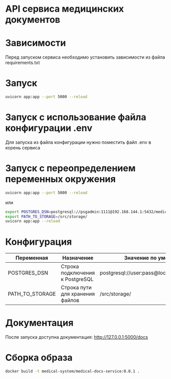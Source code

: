 # API сервиса медицинских документов

# Зависимости

Перед запуском сервиса необходимо установить зависимости из файла requirements.txt

# Запуск

```bash
uvicorn app:app --port 5000 --reload
```

# Запуск с использование файла конфигурации .env

Для запуска из файла конфигурации нужно поместить файл .env в корень сервиса

# Запуск с переопределением переменных окружения

```bash
uvicorn app:app --port 5000 --reload
```

или

```bash
export POSTGRES_DSN=postgresql://psgadmin:1111@192.168.144.1:5432/medical-system 
export PATH_TO_STORAGE=/src/storage/ 
uvicorn app:app --reload
```

# Конфигурация
| Переменная      | Назначение                      | Значение по умолчанию                        |
|-----------------|---------------------------------|----------------------------------------------|
| POSTGRES_DSN    | Строка подключения к PostgreSQL | postgresql://user:pass@localhost:5432/foobar | 
| PATH_TO_STORAGE | Строка пути для хранения файлов | /src/storage/                                | 

# Документация

После запуска доступна документация: http://127.0.0.1:5000/docs

# Сборка образа
```bash
docker build -t medical-system/medical-docs-service:0.0.1 .
```
